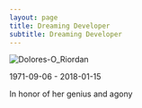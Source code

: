 ```yaml
---
layout: page
title: Dreaming Developer
subtitle: Dreaming Developer
---
```


![Dolores-O_Riordan](https://img.thedailybeast.com/image/upload/c_crop,d_placeholder_euli9k,h_1440,w_2560,x_0,y_0/dpr_1.5/c_limit,w_1044/fl_lossy,q_auto/v1516127590/180115-Kennedy-How-Dolores-O_Riordan-hero_y6pzkk)

1971-09-06 - 2018-01-15

In honor of her genius and agony